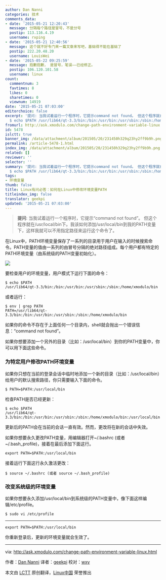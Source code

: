 ```yaml
---
author: Dan Nanni
categories: 技术
comments_data:
- date: '2015-05-21 12:20:43'
  message: 分隔每个路径是冒号，不是分号
  postip: 113.116.4.19
  username: rxping
- date: '2015-05-21 12:40:56'
  message: 这个就不好专门来一篇文章来写吧，基础得不能在基础了
  postip: 222.20.48.20
  username: LouisWei
- date: '2015-05-22 09:25:59'
  message: 抱歉抱歉， 是冒号，笔误——已经修正。
  postip: 106.120.101.58
  username: linux
count:
  commentnum: 3
  favtimes: 8
  likes: 0
  sharetimes: 0
  viewnum: 14919
date: '2015-05-21 07:03:00'
editorchoice: false
excerpt: '提问: 当我试着运行一个程序时，它提示command not found。 但这个程序就在/usr/local/bin下。我该如何添加/usr/local/bin到我的PATH变量下，这样我就可以不用指定路径来运行这个命令了。  在Linux中，PATH环境变量保存了一系列的目录用于用户在输入的时候搜索命令。PATH变量的值由一系列的由分号分隔的绝对路径组成。每个用户都有特定的PATH环境变量（由系统级的PATH变量初始化）。  要检查用户的环境变量，用户模式下运行下面的命令：
  $ echo $PATH /usr/lib64/qt-3.3/bin:/bin:/usr/bin:/usr/sbin:/sbin:/home/xmodulo/bin  或者运行：'
fromurl: http://ask.xmodulo.com/change-path-environment-variable-linux.html
id: 5478
islctt: true
banner_img: /data/attachment/album/201505/20/231450h329q23hy2ff9b9h.png
permalink: /article-5478-1.html
index_img: /data/attachment/album/201505/20/231450h329q23hy2ff9b9h.png.thumb.jpg
related: []
reviewer: ''
selector: ''
summary: '提问: 当我试着运行一个程序时，它提示command not found。 但这个程序就在/usr/local/bin下。我该如何添加/usr/local/bin到我的PATH变量下，这样我就可以不用指定路径来运行这个命令了。  在Linux中，PATH环境变量保存了一系列的目录用于用户在输入的时候搜索命令。PATH变量的值由一系列的由分号分隔的绝对路径组成。每个用户都有特定的PATH环境变量（由系统级的PATH变量初始化）。  要检查用户的环境变量，用户模式下运行下面的命令：
  $ echo $PATH /usr/lib64/qt-3.3/bin:/bin:/usr/bin:/usr/sbin:/sbin:/home/xmodulo/bin  或者运行：'
tags:
- 环境变量
thumb: false
title: Linux有问必答：如何在Linux中修改环境变量PATH
titleindex_img: false
translator: geekpi
updated: '2015-05-21 07:03:00'
---
```



> 
> **提问**: 当我试着运行一个程序时，它提示“command not found”。 但这个程序就在/usr/local/bin下。我该如何添加/usr/local/bin到我的PATH变量下，这样我就可以不用指定路径来运行这个命令了。
> 
> 
> 


在Linux中，PATH环境变量保存了一系列的目录用于用户在输入的时候搜索命令。PATH变量的值由一系列的由冒号分隔的绝对路径组成。每个用户都有特定的PATH环境变量（由系统级的PATH变量初始化）。


![](/data/attachment/album/201505/20/231450h329q23hy2ff9b9h.png)


要检查用户的环境变量，用户模式下运行下面的命令：



```
$ echo $PATH
/usr/lib64/qt-3.3/bin:/bin:/usr/bin:/usr/sbin:/sbin:/home/xmodulo/bin

```

或者运行：



```
$ env | grep PATH
PATH=/usr/lib64/qt-3.3/bin:/bin:/usr/bin:/usr/sbin:/sbin:/home/xmodulo/bin

```

如果你的命令不存在于上面任何一个目录内，shell就会抛出一个错误信息：“command not found”。


如果你想要添加一个另外的目录（比如：/usr/local/bin）到你的PATH变量中，你可以用下面这些命令。


### 为特定用户修改PATH环境变量


如果你只想在当前的登录会话中临时地添加一个新的目录（比如：/usr/local/bin）给用户的默认搜索路径，你只需要输入下面的命令。



```
$ PATH=$PATH:/usr/local/bin

```

检查PATH是否已经更新：



```
$ echo $PATH
/usr/lib64/qt-3.3/bin:/bin:/usr/bin:/usr/sbin:/sbin:/home/xmodulo/bin:/usr/local/bin

```

更新后的PATH会在当前的会话一直有效。然而，更改将在新的会话中失效。


如果你想要永久更改PATH变量，用编辑器打开~/.bashrc (或者 ~/.bash\_profile)，接着在最后添加下面这行。



```
export PATH=$PATH:/usr/local/bin

```

接着运行下面这行永久激活更改：



```
$ source ~/.bashrc (或者 source ~/.bash_profile)

```

### 改变系统级的环境变量


如果你想要永久添加/usr/local/bin到系统级的PATH变量中，像下面这样编辑/etc/profile。



```
$ sudo vi /etc/profile

```



---



```
export PATH=$PATH:/usr/local/bin
```

你重新登录后，更新的环境变量就会生效了。




---


via: <http://ask.xmodulo.com/change-path-environment-variable-linux.html>


作者：[Dan Nanni](http://ask.xmodulo.com/author/nanni) 译者：[geekpi](https://github.com/geekpi) 校对：[wxy](https://github.com/wxy)


本文由 [LCTT](https://github.com/LCTT/TranslateProject) 原创翻译，[Linux中国](http://linux.cn/) 荣誉推出